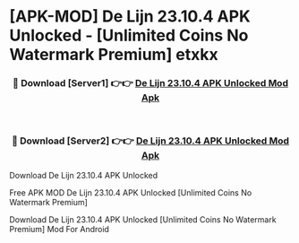 # [APK-MOD] De Lijn 23.10.4 APK Unlocked - [Unlimited Coins No Watermark Premium] etxkx



<div align="center">
<h3>🔴 Download [Server1] 👉👉 <a href="https://momento.my/?title=De_Lijn_23.10.4_APK_Unlocked">De Lijn 23.10.4 APK Unlocked Mod Apk</a></h3><br>

<h3>🔴 Download [Server2] 👉👉 <a href="https://momento.my/?title=De_Lijn_23.10.4_APK_Unlocked">De Lijn 23.10.4 APK Unlocked Mod Apk</a></h3>
</div>



Download De Lijn 23.10.4 APK Unlocked 

Free APK MOD De Lijn 23.10.4 APK Unlocked [Unlimited Coins No Watermark Premium]

Download De Lijn 23.10.4 APK Unlocked [Unlimited Coins No Watermark Premium] Mod For Android
